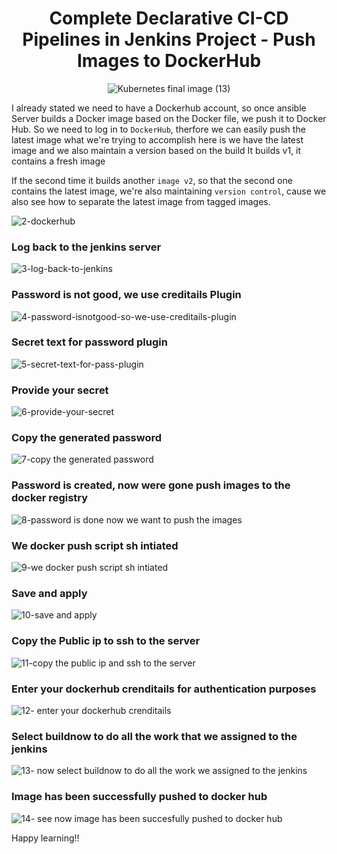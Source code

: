 <div align="center">

# Complete Declarative CI-CD Pipelines in Jenkins Project - Push Images to DockerHub

![Kubernetes final image (13)](https://user-images.githubusercontent.com/58173938/197373220-b2a91fbd-594b-49d7-95ff-48f642423b51.png)
 
</div>

I already stated we need to have a Dockerhub account, so once ansible Server builds a 
Docker image based on the Docker file, we push it to Docker Hub. So we need to log in to 
`DockerHub`, therfore we can easily push the latest image what we're trying to accomplish 
here is we have the latest image and we also maintain a version based on the build
It builds v1, it contains a fresh image

If the second time it builds another `image v2`, so that the second one contains the latest 
image, we're also maintaining `version control`, cause we also see how to separate the latest image 
from tagged images.

![2-dockerhub](https://user-images.githubusercontent.com/58173938/197372105-10ec86dd-e938-4da4-af91-c3ddf86d83fb.png)

### Log back to the jenkins server

![3-log-back-to-jenkins](https://user-images.githubusercontent.com/58173938/197372116-0342b76e-ed25-4a61-8cac-437cce18fc86.png)

### Password is not good, we use creditails Plugin

![4-password-isnotgood-so-we-use-creditails-plugin](https://user-images.githubusercontent.com/58173938/197372120-c4e7e76c-b1c9-4da3-b6d8-fa74f9befd22.png)

### Secret text for password plugin

![5-secret-text-for-pass-plugin](https://user-images.githubusercontent.com/58173938/197372174-529f8bb4-6a85-4e07-b0b1-97d5678b6ead.png)

### Provide your secret

![6-provide-your-secret](https://user-images.githubusercontent.com/58173938/197372194-4bafd48a-950e-491a-8868-ca2b4aef5f75.png)

### Copy the generated password

![7-copy the generated password](https://user-images.githubusercontent.com/58173938/197372206-824fb63d-b77a-4c6c-b30e-8dfaad9bf725.png)

### Password is created, now were gone push images to the docker registry

![8-password is done now we want to push the images](https://user-images.githubusercontent.com/58173938/197372223-290dd734-183a-4991-b7b9-49f2883c6947.png)

### We docker push script sh intiated

![9-we docker push script sh intiated](https://user-images.githubusercontent.com/58173938/197372266-b18b5d6d-071a-4322-8abb-48d6000cdbab.png)

### Save and apply 

![10-save and apply ](https://user-images.githubusercontent.com/58173938/197372286-a8fa1034-6ba0-4ff3-a67a-811ed07dc277.png)

### Copy the Public ip to ssh to the server

![11-copy the public ip and ssh to the server](https://user-images.githubusercontent.com/58173938/197372300-470c8262-4365-4428-a39c-cb68552a26d3.png)

### Enter your dockerhub crenditails for authentication purposes

![12- enter your dockerhub crenditails](https://user-images.githubusercontent.com/58173938/197372320-6247231c-d9ff-43ba-9d14-34d72e2b41e7.png)

### Select buildnow to do all the work that we assigned to the jenkins

![13- now select buildnow to do all the work we assigned to the jenkins](https://user-images.githubusercontent.com/58173938/197372343-84fe97fa-ad5b-4f6a-94e2-28707e86fbf5.png)

### Image has been successfully pushed to docker hub

![14- see now image has been succesfully pushed to docker hub](https://user-images.githubusercontent.com/58173938/197372427-5a026a10-87fe-42b4-875e-7647169b80e6.png)

Happy learning!!




